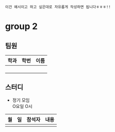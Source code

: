 ```
이건 예시이고 하고 싶은대로 자유롭게 작성하면 됩니다ㅎㅎㅎ!!
```

# group 2


## 팀원

|학과|학번|이름|
|:--:|:--:|:--:|
||||
||||
||||
||||

## 스터디

- 정기 모임  
O요일 O시  

|월|일|참석자|내용|
|:--:|:--:|:--:|:--:|
||||
